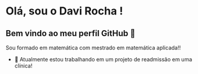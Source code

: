 # Olá, sou o Davi Rocha ! 
## Bem vindo ao meu perfil GitHub 👋

Sou formado em matemática com mestrado em matemática aplicada!!

- 🔭 Atualmente estou trabalhando em um projeto de readmissão em uma clínica!

